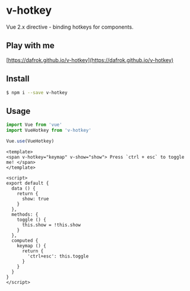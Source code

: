 # v-hotkey

Vue 2.x directive - binding hotkeys for components.

## Play with me

[https://dafrok.github.io/v-hotkey](https://dafrok.github.io/v-hotkey)

## Install

```bash
$ npm i --save v-hotkey
```

## Usage

```javascript
import Vue from 'vue'
import VueHotkey from 'v-hotkey'

Vue.use(VueHotkey)
```

```vue
<template>
<span v-hotkey="keymap" v-show="show"> Press `ctrl + esc` to toggle me! </span>
</template>

<script>
export default {
  data () {
    return {
      show: true
    }
  },
  methods: {
    toggle () {
      this.show = !this.show
    }
  },
  computed {
    keymap () {
      return {
        'ctrl+esc': this.toggle
      }
    }
  }
}
</script>
```